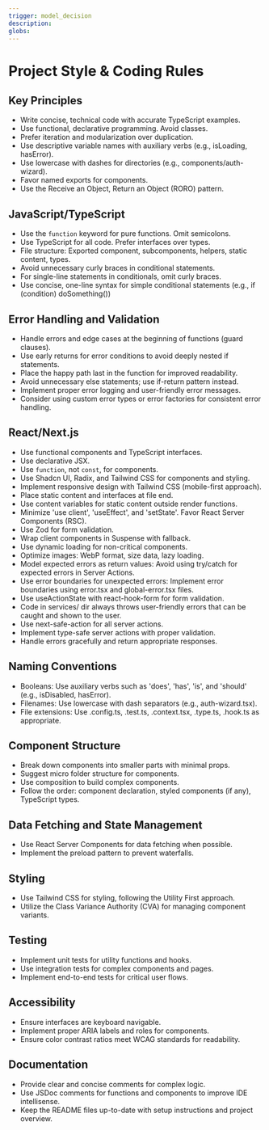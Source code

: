 ```yaml
---
trigger: model_decision
description: 
globs: 
---
```

# Project Style & Coding Rules

## Key Principles
- Write concise, technical code with accurate TypeScript examples.
- Use functional, declarative programming. Avoid classes.
- Prefer iteration and modularization over duplication.
- Use descriptive variable names with auxiliary verbs (e.g., isLoading, hasError).
- Use lowercase with dashes for directories (e.g., components/auth-wizard).
- Favor named exports for components.
- Use the Receive an Object, Return an Object (RORO) pattern.

## JavaScript/TypeScript
- Use the `function` keyword for pure functions. Omit semicolons.
- Use TypeScript for all code. Prefer interfaces over types.
- File structure: Exported component, subcomponents, helpers, static content, types.
- Avoid unnecessary curly braces in conditional statements.
- For single-line statements in conditionals, omit curly braces.
- Use concise, one-line syntax for simple conditional statements (e.g., if (condition) doSomething())

## Error Handling and Validation
- Handle errors and edge cases at the beginning of functions (guard clauses).
- Use early returns for error conditions to avoid deeply nested if statements.
- Place the happy path last in the function for improved readability.
- Avoid unnecessary else statements; use if-return pattern instead.
- Implement proper error logging and user-friendly error messages.
- Consider using custom error types or error factories for consistent error handling.

## React/Next.js
- Use functional components and TypeScript interfaces.
- Use declarative JSX.
- Use `function`, not `const`, for components.
- Use Shadcn UI, Radix, and Tailwind CSS for components and styling.
- Implement responsive design with Tailwind CSS (mobile-first approach).
- Place static content and interfaces at file end.
- Use content variables for static content outside render functions.
- Minimize 'use client', 'useEffect', and 'setState'. Favor React Server Components (RSC).
- Use Zod for form validation.
- Wrap client components in Suspense with fallback.
- Use dynamic loading for non-critical components.
- Optimize images: WebP format, size data, lazy loading.
- Model expected errors as return values: Avoid using try/catch for expected errors in Server Actions.
- Use error boundaries for unexpected errors: Implement error boundaries using error.tsx and global-error.tsx files.
- Use useActionState with react-hook-form for form validation.
- Code in services/ dir always throws user-friendly errors that can be caught and shown to the user.
- Use next-safe-action for all server actions.
- Implement type-safe server actions with proper validation.
- Handle errors gracefully and return appropriate responses.

## Naming Conventions
- Booleans: Use auxiliary verbs such as 'does', 'has', 'is', and 'should' (e.g., isDisabled, hasError).
- Filenames: Use lowercase with dash separators (e.g., auth-wizard.tsx).
- File extensions: Use .config.ts, .test.ts, .context.tsx, .type.ts, .hook.ts as appropriate.

## Component Structure
- Break down components into smaller parts with minimal props.
- Suggest micro folder structure for components.
- Use composition to build complex components.
- Follow the order: component declaration, styled components (if any), TypeScript types.

## Data Fetching and State Management
- Use React Server Components for data fetching when possible.
- Implement the preload pattern to prevent waterfalls.

## Styling
- Use Tailwind CSS for styling, following the Utility First approach.
- Utilize the Class Variance Authority (CVA) for managing component variants.

## Testing
- Implement unit tests for utility functions and hooks.
- Use integration tests for complex components and pages.
- Implement end-to-end tests for critical user flows.

## Accessibility
- Ensure interfaces are keyboard navigable.
- Implement proper ARIA labels and roles for components.
- Ensure color contrast ratios meet WCAG standards for readability.

## Documentation
- Provide clear and concise comments for complex logic.
- Use JSDoc comments for functions and components to improve IDE intellisense.
- Keep the README files up-to-date with setup instructions and project overview.
